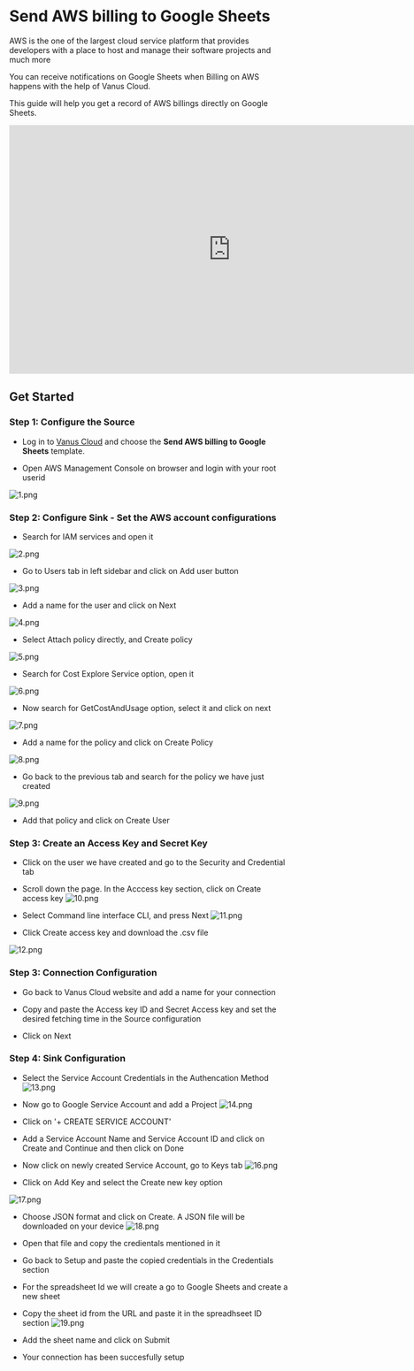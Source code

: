 # Send AWS billing to Google Sheets

AWS is the one of the largest cloud service platform that provides developers with a place to host and manage their software projects and much more

You can receive notifications on Google Sheets when Billing on AWS happens with the help of Vanus Cloud.

This guide will help you get a record of AWS billings directly on Google Sheets.

<iframe
  width="800"
  height="450"
  src="https://www.youtube.com/watch?v=bESsX8lKCEY"
  title="YouTube video player"
  frameBorder="0"
  allowFullScreen={true}
  allow="accelerometer; autoplay; clipboard-write; encrypted-media; gyroscope; picture-in-picture; web-share"
></iframe>

## Get Started

### Step 1: Configure the Source

- Log in to [Vanus Cloud](https://cloud.vanus.ai/) and choose the **Send AWS billing to Google Sheets** template.

- Open AWS Management Console on browser and login with your root userid

![1.png](imgs/aws-to-sheets-1.PNG)

### Step 2: Configure Sink - Set the AWS account configurations

- Search for IAM services and open it

![2.png](imgs/aws-to-sheets-2.PNG)

- Go to Users tab in left sidebar and click on Add user button

![3.png](imgs/aws-to-sheets-3.PNG)

- Add a name for the user and click on Next

![4.png](imgs/aws-to-sheets-4.PNG)

- Select Attach policy directly, and Create policy

![5.png](imgs/aws-to-sheets-5.PNG)

- Search for Cost Explore Service option, open it

![6.png](imgs/aws-to-sheets-6.PNG)

- Now search for GetCostAndUsage option, select it and click on next

![7.png](imgs/aws-to-sheets-7.PNG)

- Add a name for the policy and click on Create Policy

![8.png](imgs/aws-to-sheets-8.PNG)

- Go back to the previous tab and search for the policy we have just created

![9.png](imgs/aws-to-sheets-9.PNG)

- Add that policy and click on Create User

### Step 3: Create an Access Key and Secret Key

- Click on the user we have created and go to the Security and Credential tab

- Scroll down the page. In the Acccess key section, click on Create access key
  ![10.png](imgs/aws-to-sheets-10.PNG)

- Select Command line interface CLI, and press Next
  ![11.png](imgs/aws-to-sheets-11.PNG)

- Click Create access key and download the .csv file

![12.png](imgs/github-pr-slack-12.PNG)

### Step 3: Connection Configuration

- Go back to Vanus Cloud website and add a name for your connection

- Copy and paste the Access key ID and Secret Access key and set the desired fetching time in the Source configuration

- Click on Next

### Step 4: Sink Configuration

- Select the Service Account Credentials in the Authencation Method
  ![13.png](imgs/github-pr-slack-13.PNG)

- Now go to Google Service Account and add a Project
  ![14.png](imgs/github-pr-slack-14.PNG)

- Click on '+ CREATE SERVICE ACCOUNT'

- Add a Service Account Name and Service Account ID and click on Create and Continue and then click on Done

- Now click on newly created Service Account, go to Keys tab
  ![16.png](imgs/github-pr-slack-16.PNG)

- Click on Add Key and select the Create new key option

![17.png](imgs/github-pr-slack-17.PNG)

- Choose JSON format and click on Create. A JSON file will be downloaded on your device
  ![18.png](imgs/github-pr-slack-18.PNG)

- Open that file and copy the credientals mentioned in it

- Go back to Setup and paste the copied credentials in the Credentials section

- For the spreadsheet Id we will create a go to Google Sheets and create a new sheet

- Copy the sheet id from the URL and paste it in the spreadhseet ID section
  ![19.png](imgs/github-pr-slack-19.PNG)

- Add the sheet name and click on Submit

- Your connection has been succesfully setup
